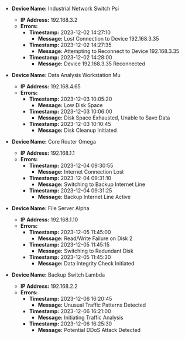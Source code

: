 - **Device Name:** Industrial Network Switch Psi
  - **IP Address:** 192.168.3.2
  - **Errors:**
    - **Timestamp:** 2023-12-02 14:27:10
      - **Message:** Lost Connection to Device 192.168.3.35
    - **Timestamp:** 2023-12-02 14:27:35
      - **Message:** Attempting to Reconnect to Device 192.168.3.35
    - **Timestamp:** 2023-12-02 14:28:00
      - **Message:** Device 192.168.3.35 Reconnected

- **Device Name:** Data Analysis Workstation Mu
  - **IP Address:** 192.168.4.65
  - **Errors:**
    - **Timestamp:** 2023-12-03 10:05:20
      - **Message:** Low Disk Space
    - **Timestamp:** 2023-12-03 10:06:00
      - **Message:** Disk Space Exhausted, Unable to Save Data
    - **Timestamp:** 2023-12-03 10:10:45
      - **Message:** Disk Cleanup Initiated

- **Device Name:** Core Router Omega
  - **IP Address:** 192.168.1.1
  - **Errors:**
    - **Timestamp:** 2023-12-04 09:30:55
      - **Message:** Internet Connection Lost
    - **Timestamp:** 2023-12-04 09:31:10
      - **Message:** Switching to Backup Internet Line
    - **Timestamp:** 2023-12-04 09:31:25
      - **Message:** Backup Internet Line Active

- **Device Name:** File Server Alpha
  - **IP Address:** 192.168.1.10
  - **Errors:**
    - **Timestamp:** 2023-12-05 11:45:00
      - **Message:** Read/Write Failure on Disk 2
    - **Timestamp:** 2023-12-05 11:45:15
      - **Message:** Switching to Redundant Disk
    - **Timestamp:** 2023-12-05 11:45:30
      - **Message:** Data Integrity Check Initiated

- **Device Name:** Backup Switch Lambda
  - **IP Address:** 192.168.2.2
  - **Errors:**
    - **Timestamp:** 2023-12-06 16:20:45
      - **Message:** Unusual Traffic Patterns Detected
    - **Timestamp:** 2023-12-06 16:21:00
      - **Message:** Initiating Traffic Analysis
    - **Timestamp:** 2023-12-06 16:25:30
      - **Message:** Potential DDoS Attack Detected
